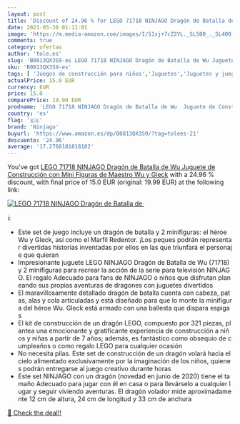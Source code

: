 ```yaml
---
layout: post
title: 'Discount of 24.96 % for LEGO 71718 NINJAGO Dragón de Batalla de '
date: 2021-05-30 01:11:01
image: 'https://m.media-amazon.com/images/I/51sj+7cZ2YL._SL500_._SL400_.jpg'
comments: true
category: ofertas
author: 'tole.es'
slug: 'B0813QX3S9-es LEGO 71718 NINJAGO Dragón de Batalla de Wu Juguete de...'
sku: 'B0813QX3S9-es'
tags: [ 'Juegos de construcción para niños','Juguetes','Juguetes y juegos','lego','ninjago', ]
actualPrice: 15.0 EUR
currency: EUR
price: 15.0
comparePrice: 19.99 EUR
prodname: 'LEGO 71718 NINJAGO Dragón de Batalla de Wu  Juguete de Construcción con Mini Figuras de Maestro Wu y Gleck'
country: 'es'
flag: '🇪🇸'
brand: 'Ninjago'
buyurl: 'https://www.amazon.es/dp/B0813QX3S9/?tag=tolees-21'
descuento: '24.96'
average: '17.2768181818182'
---
```


You've got [LEGO 71718 NINJAGO Dragón de Batalla de Wu  Juguete de Construcción con Mini Figuras de Maestro Wu y Gleck](https://www.amazon.es/dp/B0813QX3S9/?tag=tolees-21) with a  24.96 % discount, with final price of 15.0 EUR (original: 19.99 EUR) at the following link:

[![LEGO 71718 NINJAGO Dragón de Batalla de ](https://m.media-amazon.com/images/I/51sj+7cZ2YL._SL500_._SL400_.jpg)](https://www.amazon.es/dp/B0813QX3S9/?tag=tolees-21)

ℹ️:

- Este set de juego incluye un dragón de batalla y 2 minifiguras: el héroe Wu y Gleck, así como el Marfil Redentor. ¡Los peques podrán representar divertidas historias inventadas por ellos en las que triunfará el personaje que quieran
- Impresionante juguete LEGO NINJAGO Dragón de Batalla de Wu (71718) y 2 minifiguras para recrear la acción de la serie para televisión NINJAGO. El regalo Adecuado para fans de NINJAGO o niños que disfrutan planeando sus propias aventuras de dragones con juguetes divertidos
- El maravillosamente detallado dragón de batalla cuenta con cabeza, patas, alas y cola articuladas y está diseñado para que lo monte la minifigura del héroe Wu. Gleck está armado con una ballesta que dispara espigas
- El kit de construcción de un dragón LEGO, compuesto por 321 piezas, plantea una emocionante y gratificante experiencia de construcción a niños y niñas a partir de 7 años; además, es fantástico como obsequio de cumpleaños o como regalo LEGO para cualquier ocasión
- No necesita pilas. Este set de construcción de un dragón volará hacia el cielo alimentado exclusivamente por la imaginación de los niños, quienes podrán entregarse al juego creativo durante horas
- Este set NINJAGO con un dragón (novedad en junio de 2020) tiene el tamaño Adecuado para jugar con él en casa o para llevárselo a cualquier lugar y seguir viviendo aventuras. El dragón volador mide aproximadamente 12 cm de altura, 24 cm de longitud y 33 cm de anchura

[🛒 Check the deal!!](https://www.amazon.es/dp/B0813QX3S9/?tag=tolees-21)
